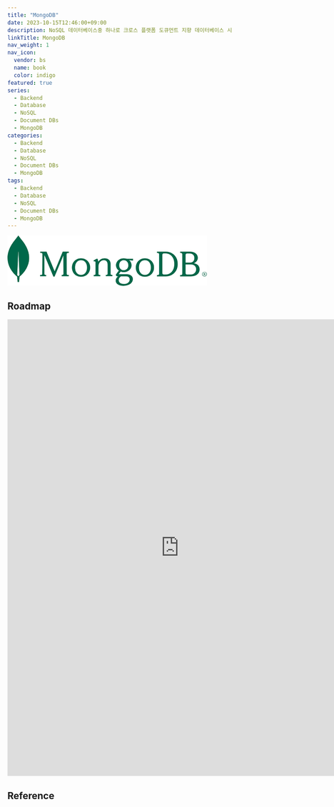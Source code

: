 ```yaml
---
title: "MongoDB"
date: 2023-10-15T12:46:00+09:00
description: NoSQL 데이터베이스중 하나로 크로스 플랫폼 도큐먼트 지향 데이터베이스 시스템
linkTitle: MongoDB
nav_weight: 1
nav_icon:
  vendor: bs
  name: book
  color: indigo
featured: true
series:
  - Backend
  - Database
  - NoSQL
  - Document DBs
  - MongoDB
categories:
  - Backend
  - Database
  - NoSQL
  - Document DBs
  - MongoDB
tags:
  - Backend
  - Database
  - NoSQL
  - Document DBs
  - MongoDB
---
```


![Mongo DB](mongodb.png#center)

## Roadmap

<p align="center">
<iframe width="768" height="1024" src="https://roadmap.sh/mongodb?s=652b754df43a58c923ce9d26" frameborder="0" allow="accelerometer; autoplay; encrypted-media; gyroscope; picture-in-picture" allowfullscreen></iframe>
</p>

## Reference
